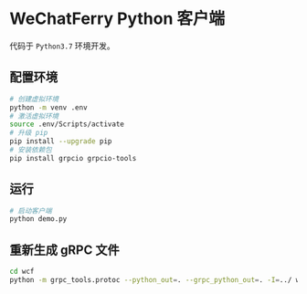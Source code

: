 # WeChatFerry Python 客户端
代码于 `Python3.7` 环境开发。

## 配置环境
```sh
# 创建虚拟环境
python -m venv .env
# 激活虚拟环境
source .env/Scripts/activate
# 升级 pip
pip install --upgrade pip
# 安装依赖包
pip install grpcio grpcio-tools
```

## 运行
```sh
# 启动客户端
python demo.py
```

## 重新生成 gRPC 文件
```sh
cd wcf
python -m grpc_tools.protoc --python_out=. --grpc_python_out=. -I=../ wcf.proto
```
